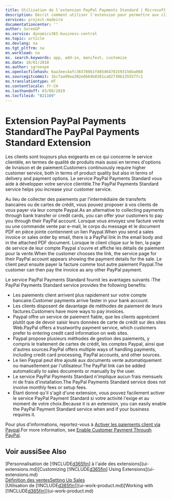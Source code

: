 ```yaml
---
title: Utilisation de l'extension PayPal Payments Standard | Microsoft Docs
description: Décrit comment utiliser l'extension pour permettre aux clients d'effectuer des paiements avec Paypal.
services: project-madeira
documentationcenter: ''
author: SorenGP
ms.service: dynamics365-business-central
ms.topic: article
ms.devlang: na
ms.tgt_pltfrm: na
ms.workload: na
ms. search.keywords: app, add-in, manifest, customize
ms.date: 10/01/2018
ms.author: sgroespe
ms.openlocfilehash: 6aa3eec4afc365789b1fd85d64781593156ba068
ms.sourcegitcommit: 1bcfaa99ea302e6b84b8361ca02730b135557fc1
ms.translationtype: HT
ms.contentlocale: fr-CH
ms.lasthandoff: 03/08/2019
ms.locfileid: "821169"
---
```

# <a name="the-paypal-payments-standard-extension"></a><span data-ttu-id="7da5f-103">Extension PayPal Payments Standard</span><span class="sxs-lookup"><span data-stu-id="7da5f-103">The PayPal Payments Standard Extension</span></span>
<span data-ttu-id="7da5f-104">Les clients sont toujours plus exigeants en ce qui concerne le service clientèle, en termes de qualité de produits mais aussi en termes d'options de livraison et de paiement.</span><span class="sxs-lookup"><span data-stu-id="7da5f-104">Customers continuously require higher customer service, both in terms of product quality but also in terms of delivery and payment options.</span></span> <span data-ttu-id="7da5f-105">Le service PayPal Payments Standard vous aide à développer votre service clientèle.</span><span class="sxs-lookup"><span data-stu-id="7da5f-105">The PayPal Payments Standard service helps you increase your customer service.</span></span>

<span data-ttu-id="7da5f-106">Au lieu de collecter des paiements par l'intermédiaire de transferts bancaires ou de cartes de crédit, vous pouvez proposer à vos clients de vous payer via leur compte Paypal.</span><span class="sxs-lookup"><span data-stu-id="7da5f-106">As an alternative to collecting payments through bank transfer or credit cards, you can offer your customers to pay you through their PayPal account.</span></span> <span data-ttu-id="7da5f-107">Lorsque vous envoyez une facture vente ou une commande vente par e-mail, le corps du message et le document PDF en pièce jointe contiennent un lien Paypal.</span><span class="sxs-lookup"><span data-stu-id="7da5f-107">When you send a sales invoice or sales order by email, there is a PayPal link in the email body and in the attached PDF document.</span></span> <span data-ttu-id="7da5f-108">Lorsque le client clique sur le lien, la page de service de leur compte Paypal s'ouvre et affiche les détails de paiement pour la vente.</span><span class="sxs-lookup"><span data-stu-id="7da5f-108">When the customer chooses the link, the service page for their PayPal account appears showing the payment details for the sale.</span></span> <span data-ttu-id="7da5f-109">Le client peut ensuite payer la facture comme tout autre paiement Paypal.</span><span class="sxs-lookup"><span data-stu-id="7da5f-109">The customer can then pay the invoice as any other PayPal payment.</span></span>

<span data-ttu-id="7da5f-110">Le service PayPal Payments Standard fournit les avantages suivants :</span><span class="sxs-lookup"><span data-stu-id="7da5f-110">The PayPal Payments Standard service provides the following benefits:</span></span>

* <span data-ttu-id="7da5f-111">Les paiements client arrivent plus rapidement sur votre compte bancaire.</span><span class="sxs-lookup"><span data-stu-id="7da5f-111">Customer payments arrive faster in your bank account.</span></span>
* <span data-ttu-id="7da5f-112">Les clients disposent de davantage de méthodes de paiement de leurs factures.</span><span class="sxs-lookup"><span data-stu-id="7da5f-112">Customers have more ways to pay invoices.</span></span>
* <span data-ttu-id="7da5f-113">Paypal offre un service de paiement fiable, que les clients apprécient plutôt que de devoir saisir leurs données de carte de crédit sur des sites Web.</span><span class="sxs-lookup"><span data-stu-id="7da5f-113">PayPal offers a trustworthy payment service, which customers prefer to entering credit card information on web sites.</span></span>
* <span data-ttu-id="7da5f-114">Paypal propose plusieurs méthodes de gestion des paiements, y compris le traitement de cartes de crédit, les comptes Paypal, ainsi que d'autres sources.</span><span class="sxs-lookup"><span data-stu-id="7da5f-114">PayPal offers multiple ways of handling payments, including credit card processing, PayPal accounts, and other sources.</span></span>
* <span data-ttu-id="7da5f-115">Le lien Paypal peut être ajouté aux documents vente automatiquement ou manuellement par l'utilisateur.</span><span class="sxs-lookup"><span data-stu-id="7da5f-115">The PayPal link can be added automatically to sales documents or manually by the user.</span></span>
* <span data-ttu-id="7da5f-116">Le service PayPal Payments Standard n'implique aucun frais mensuels ni de frais d'installation.</span><span class="sxs-lookup"><span data-stu-id="7da5f-116">The PayPal Payments Standard service does not involve monthly fees or setup fees.</span></span>
* <span data-ttu-id="7da5f-117">Étant donné qu'il s'agit d'une extension, vous pouvez facilement activer le service PayPal Payment Standard si votre activité l'exige et au moment de votre choix.</span><span class="sxs-lookup"><span data-stu-id="7da5f-117">Because it is an extension, you can easily enable the PayPal Payment Standard service when and if your business requires it.</span></span>  

<span data-ttu-id="7da5f-118">Pour plus d'informations, reportez-vous à [Activer les paiements client via Paypal](sales-how-enable-payment-service-extensions.md).</span><span class="sxs-lookup"><span data-stu-id="7da5f-118">For more information, see [Enable Customer Payment Through PayPal](sales-how-enable-payment-service-extensions.md).</span></span>

## <a name="see-also"></a><span data-ttu-id="7da5f-119">Voir aussi</span><span class="sxs-lookup"><span data-stu-id="7da5f-119">See Also</span></span>
<span data-ttu-id="7da5f-120">[Personnalisation de [!INCLUDE[d365fin](includes/d365fin_md.md)] à l'aide des extensions](ui-extensions.md)</span><span class="sxs-lookup"><span data-stu-id="7da5f-120">[Customizing [!INCLUDE[d365fin](includes/d365fin_md.md)] Using Extensions](ui-extensions.md)</span></span>  
[<span data-ttu-id="7da5f-121">Définition des ventes</span><span class="sxs-lookup"><span data-stu-id="7da5f-121">Setting Up Sales</span></span>](sales-setup-sales.md)  
<span data-ttu-id="7da5f-122">[Utilisation de [!INCLUDE[d365fin](includes/d365fin_md.md)]](ui-work-product.md)</span><span class="sxs-lookup"><span data-stu-id="7da5f-122">[Working with [!INCLUDE[d365fin](includes/d365fin_md.md)]](ui-work-product.md)</span></span>
